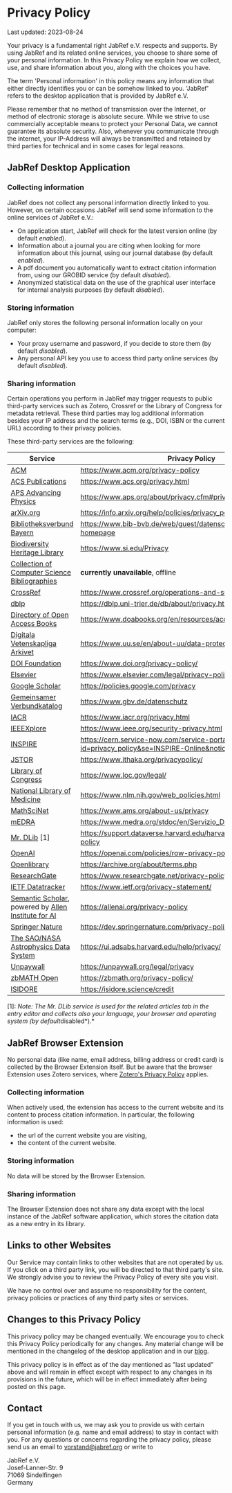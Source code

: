 # Privacy Policy

Last updated: 2023-08-24

Your privacy is a fundamental right JabRef e.V. respects and supports.
By using JabRef and its related online services, you choose to share some of your personal information.
In this Privacy Policy we explain how we collect, use, and share information about you, along with the choices you have.

The term 'Personal information' in this policy means any information that either directly identifies you or can be somehow linked to you. 'JabRef' refers to the desktop application that is provided by JabRef e.V.

Please remember that no method of transmission over the Internet, or method of electronic storage is absolute secure.
While we strive to use commercially acceptable means to protect your Personal Data, we cannot guarantee its absolute security.
Also, whenever you communicate through the internet, your IP-Address will always be transmitted and retained by third parties for technical and in some cases for legal reasons.

## JabRef Desktop Application

### Collecting information

JabRef does not collect any personal information directly linked to you.
However, on certain occasions JabRef will send some information to the online services of JabRef e.V.:

- On application start, JabRef will check for the latest version online (by default *enabled*).
- Information about a journal you are citing when looking for more information about this journal, using our journal database (by default *enabled*).
- A pdf document you automatically want to extract citation information from, using our GROBID service (by default *disabled*).
- Anonymized statistical data on the use of the graphical user interface for internal analysis purposes (by default *disabled*).

### Storing information

JabRef only stores the following personal information locally on your computer:

- Your proxy username and password, if you decide to store them (by default *disabled*).
- Any personal API key you use to access third party online services (by default *disabled*).

### Sharing information

Certain operations you perform in JabRef may trigger requests to public third-party services such as Zotero, Crossref or the Library of Congress for metadata retrieval.
These third parties may log additional information besides your IP address and the search terms (e.g., DOI, ISBN or the current URL) according to their privacy policies.

These third-party services are the following:

| Service                                                                                                                      | Privacy Policy |
|------------------------------------------------------------------------------------------------------------------------------|----------------|
| [ACM](https://www.acm.org/)                                                                                                  | <https://www.acm.org/privacy-policy> |
| [ACS Publications](https://pubs.acs.org/)                                                                                    | <https://www.acs.org/privacy.html> |
| [APS Advancing Physics](https://harvest.aps.org/)                                                                            | <https://www.aps.org/about/privacy.cfm#privacy> |
| [arXiv.org](https://arxiv.org/)                                                                                              | <https://info.arxiv.org/help/policies/privacy_policy.html> |
| [Bibliotheksverbund Bayern](https://www.bib-bvb.de/)                                                                         | <https://www.bib-bvb.de/web/guest/datenschutzerklaerung-bvb-homepage> |
| [Biodiversity Heritage Library](https://www.biodiversitylibrary.org/)                                                        | <https://www.si.edu/Privacy> |
| [Collection of Computer Science Bibliographies](https://en.wikipedia.org/wiki/Collection_of_Computer_Science_Bibliographies) | **currently unavailable**, offline  |
| [CrossRef](https://www.crossref.org/)                                                                                        | <https://www.crossref.org/operations-and-sustainability/privacy/> |
| [dblp](https://dblp.uni-trier.de/)                                                                                           | <https://dblp.uni-trier.de/db/about/privacy.html> |
| [Directory of Open Access Books](https://www.doabooks.org/)                                                                  | <https://www.doabooks.org/en/resources/accessibility> |
| [Digitala Vetenskapliga Arkivet](https://www.diva-portal.org/)                                                               | <https://www.uu.se/en/about-uu/data-protection-policy/> |
| [DOI Foundation](https://www.doi.org/)                                                                                       | <https://www.doi.org/privacy-policy/> |
| [Elsevier](https://www.elsevier.com/)                                                                                        | <https://www.elsevier.com/legal/privacy-policy> |
| [Google Scholar](https://scholar.google.com/)                                                                                | <https://policies.google.com/privacy> |
| [Gemeinsamer Verbundkatalog](https://www.gbv.de/)                                                                            | <https://www.gbv.de/datenschutz> |
| [IACR](https://www.iacr.org/)                                                                                                | <https://www.iacr.org/privacy.html> |
| [IEEEXplore](https://ieeexplore.ieee.org/Xplore/home.jsp)                                                                    | <https://www.ieee.org/security-privacy.html> |
| [INSPIRE](https://inspirehep.net/)                                                                                           | <https://cern.service-now.com/service-portal?id=privacy_policy&se=INSPIRE-Online&notice=main> |
| [JSTOR](https://www.jstor.org/)                                                                                              | <https://www.ithaka.org/privacypolicy/> |
| [Library of Congress](https://lccn.loc.gov/)                                                                                 | <https://www.loc.gov/legal/> |
| [National Library of Medicine](https://www.ncbi.nlm.nih.gov/)                                                                | <https://www.nlm.nih.gov/web_policies.html> |
| [MathSciNet](http://www.ams.org/mathscinet)                                                                                  | <https://www.ams.org/about-us/privacy> |
| [mEDRA](https://www.medra.org/)                                                                                              | <https://www.medra.org/stdoc/en/Servizio_DOI_Informativa_ENG.pdf> |
| [Mr. DLib](https://mr-dlib.org/) [1]                                                                                         | <https://support.dataverse.harvard.edu/harvard-dataverse-privacy-policy> |
| [OpenAI](https://openai.com/)                                                                                            | <https://openai.com/policies/row-privacy-policy/> |
| [Openlibrary](https://openlibrary.org)                                                                                       | <https://archive.org/about/terms.php> |
| [ResearchGate](https://www.researchgate.net/)                                                                                | <https://www.researchgate.net/privacy-policy> |
| [IETF Datatracker](https://datatracker.ietf.org/)                                                                            | <https://www.ietf.org/privacy-statement/> |
| [Semantic Scholar](https://www.semanticscholar.org/), powered by [Allen Institute for AI](https://allenai.org/)              | <https://allenai.org/privacy-policy> |
| [Springer Nature](https://dev.springernature.com/)                                                                           | <https://dev.springernature.com/privacy-policy/> |
| [The SAO/NASA Astrophysics Data System](https://ui.adsabs.harvard.edu/)                                                      | <https://ui.adsabs.harvard.edu/help/privacy/> |
| [Unpaywall](https://unpaywall.org/)                                                                                          | <https://unpaywall.org/legal/privacy> |
| [zbMATH Open](https://www.zbmath.org)                                                                                        | <https://zbmath.org/privacy-policy/> |
| [ISIDORE](https://isidore.science/)                                                                                          | <https://isidore.science/credit> |

[1]: *Note: The Mr. DLib service is used for the related articles tab in the entry editor and collects also your language, your browser and operating system (by default*disabled*).*

## JabRef Browser Extension

No personal data (like name, email address, billing address or credit card) is collected by the Browser Extension itself.
But be aware that the browser Extension uses Zotero services, where [Zotero's Privacy Policy](https://www.zotero.org/support/privacy) applies.

### Collecting information

When actively used, the extension has access to the current website and its content to process citation information. In particular, the following information is used:

- the url of the current website you are visiting,
- the content of the current website.

### Storing information

No data will be stored by the Browser Extension.

### Sharing information

The Browser Extension does not share any data except with the local instance of the JabRef software application, which stores the citation data as a new entry in its library.

## Links to other Websites

Our Service may contain links to other websites that are not operated by us. If you click on a third party link, you will be directed to that third party's site. We strongly advise you to review the Privacy Policy of every site you visit.

We have no control over and assume no responsibility for the content, privacy policies or practices of any third party sites or services.

## Changes to this Privacy Policy

This privacy policy may be changed eventually.
We encourage you to check this Privacy Policy periodically for any changes.
Any material change will be mentioned in the changelog of the desktop application and in our [blog](https://blog.jabref.org/).

This privacy policy is in effect as of the day mentioned as "last updated" above and will remain in effect except with respect to any changes in its provisions in the future, which will be in effect immediately after being posted on this page.

## Contact

If you get in touch with us, we may ask you to provide us with certain personal information (e.g. name and email address) to stay in contact with you.
For any questions or concerns regarding the privacy policy, please send us an email to <vorstand@jabref.org> or write to

JabRef e.V.  
Josef-Lanner-Str. 9  
71069 Sindelfingen  
Germany

<!-- markdownlint-disable-file MD024 -->
